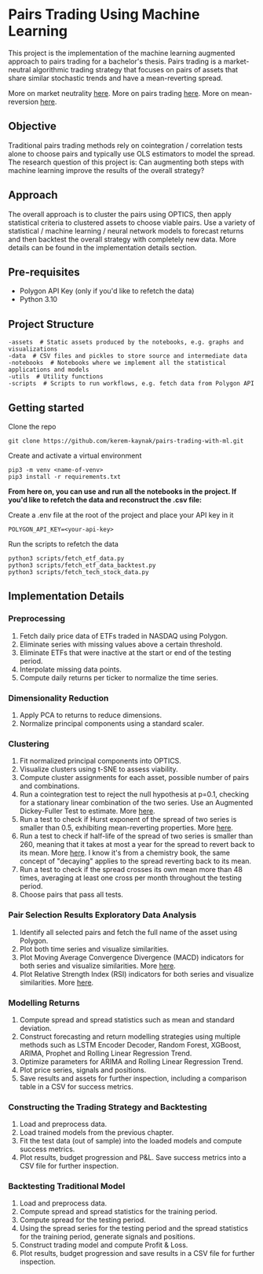 # Pairs Trading Using Machine Learning

This project is the implementation of the machine learning augmented approach to pairs trading for a bachelor's thesis. Pairs trading is a market-neutral algorithmic trading strategy that focuses on pairs of assets that share similar stochastic trends and have a mean-reverting spread.

More on market neutrality [here](https://www.investopedia.com/terms/m/marketneutral.asp).
More on pairs trading [here](https://www.investopedia.com/terms/p/pairstrade.asp).
More on mean-reversion [here](https://www.investopedia.com/terms/m/meanreversion.asp).


## Objective

Traditional pairs trading methods rely on cointegration / correlation tests alone to choose pairs and typically use OLS estimators to model the spread. The research question of this project is: Can augmenting both steps with machine learning improve the results of the overall strategy?


## Approach

The overall approach is to cluster the pairs using OPTICS, then apply statistical criteria to clustered assets to choose viable pairs. Use a variety of statistical / machine learning / neural network models to forecast returns and then backtest the overall strategy with completely new data. More details can be found in the implementation details section.


## Pre-requisites

- Polygon API Key (only if you'd like to refetch the data)
- Python 3.10


## Project Structure
```
-assets  # Static assets produced by the notebooks, e.g. graphs and visualizations
-data  # CSV files and pickles to store source and intermediate data
-notebooks  # Notebooks where we implement all the statistical applications and models
-utils  # Utility functions
-scripts  # Scripts to run workflows, e.g. fetch data from Polygon API
```


## Getting started

Clone the repo
```
git clone https://github.com/kerem-kaynak/pairs-trading-with-ml.git
```

Create and activate a virtual environment
```
pip3 -m venv <name-of-venv>
pip3 install -r requirements.txt
```

**From here on, you can use and run all the notebooks in the project. If you'd like to refetch the data and reconstruct the .csv file:**


Create a .env file at the root of the project and place your API key in it
```
POLYGON_API_KEY=<your-api-key>
```

Run the scripts to refetch the data
```
python3 scripts/fetch_etf_data.py
python3 scripts/fetch_etf_data_backtest.py
python3 scripts/fetch_tech_stock_data.py
```


## Implementation Details

### Preprocessing

1. Fetch daily price data of ETFs traded in NASDAQ using Polygon.
2. Eliminate series with missing values above a certain threshold.
3. Eliminate ETFs that were inactive at the start or end of the testing period.
4. Interpolate missing data points.
5. Compute daily returns per ticker to normalize the time series.

### Dimensionality Reduction

1. Apply PCA to returns to reduce dimensions.
2. Normalize principal components using a standard scaler.

### Clustering

1. Fit normalized principal components into OPTICS.
2. Visualize clusters using t-SNE to assess viability.
3. Compute cluster assignments for each asset, possible number of pairs and combinations.
4. Run a cointegration test to reject the null hypothesis at p=0.1, checking for a stationary linear combination of the two series. Use an Augmented Dickey-Fuller Test to estimate. More [here](https://corporatefinanceinstitute.com/resources/data-science/cointegration/).
5. Run a test to check if Hurst exponent of the spread of two series is smaller than 0.5, exhibiting mean-reverting properties. More [here](https://en.wikipedia.org/wiki/Hurst_exponent).
6. Run a test to check if half-life of the spread of two series is smaller than 260, meaning that it takes at most a year for the spread to revert back to its mean. More [here](https://chem.libretexts.org/Bookshelves/Physical_and_Theoretical_Chemistry_Textbook_Maps/Supplemental_Modules_(Physical_and_Theoretical_Chemistry)/Nuclear_Chemistry/Nuclear_Kinetics/Half-Lives_and_Radioactive_Decay_Kinetics). I know it's from a chemistry book, the same concept of "decaying" applies to the spread reverting back to its mean.
7. Run a test to check if the spread crosses its own mean more than 48 times, averaging at least one cross per month throughout the testing period.
8. Choose pairs that pass all tests.

### Pair Selection Results Exploratory Data Analysis

1. Identify all selected pairs and fetch the full name of the asset using Polygon.
2. Plot both time series and visualize similarities.
3. Plot Moving Average Convergence Divergence (MACD) indicators for both series and visualize similarities. More [here](https://www.investopedia.com/terms/m/macd.asp).
4. Plot Relative Strength Index (RSI) indicators for both series and visualize similarities. More [here](https://www.investopedia.com/terms/r/rsi.asp).

### Modelling Returns
1. Compute spread and spread statistics such as mean and standard deviation.
2. Construct forecasting and return modelling strategies using multiple methods such as LSTM Encoder Decoder, Random Forest, XGBoost, ARIMA, Prophet and Rolling Linear Regression Trend.
3. Optimize parameters for ARIMA and Rolling Linear Regression Trend.
4. Plot price series, signals and positions.
5. Save results and assets for further inspection, including a comparison table in a CSV for success metrics.

### Constructing the Trading Strategy and Backtesting
1. Load and preprocess data.
2. Load trained models from the previous chapter.
3. Fit the test data (out of sample) into the loaded models and compute success metrics.
4. Plot results, budget progression and P&L. Save success metrics into a CSV file for further inspection.

### Backtesting Traditional Model
1. Load and preprocess data.
2. Compute spread and spread statistics for the training period.
3. Compute spread for the testing period.
4. Using the spread series for the testing period and the spread statistics for the training period, generate signals and positions.
5. Construct trading model and compute Profit & Loss.
6. Plot results, budget progression and save results in a CSV file for further inspection.